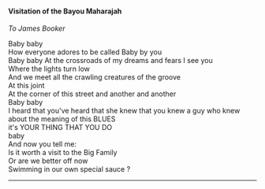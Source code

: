 #### Visitation of the Bayou Maharajah 
*To James Booker*


Baby baby  
How everyone adores to be called Baby by&nbsp;you  
Baby baby 
At the crossroads of my dreams and&nbsp;fears 
I see you  
Where the lights turn low  
And we meet all the crawling creatures of&nbsp;the&nbsp;groove  
At this joint  
At the corner of this street and another and&nbsp;another  
Baby baby  
I heard that you've heard that she&nbsp;knew that you&nbsp;knew a guy who knew about the&nbsp;meaning of this BLUES  
it's YOUR THING THAT YOU DO  
baby   
And now you tell me:  
Is it worth a visit to the Big&nbsp;Family  
Or are we better off now  
Swimming in our own special&nbsp;sauce ?  
___
